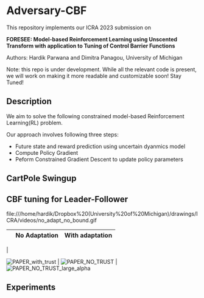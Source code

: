 # Adversary-CBF


This repository implements our ICRA 2023 submission on 

**FORESEE: Model-based Reinforcement Learning using Unscented Transform with application to Tuning of Control Barrier Functions**

Authors: Hardik Parwana and Dimitra Panagou, University of Michigan

Note: this repo is under development. While all the relevant code is present, we will work on making it more readable and customizable soon! Stay Tuned!


## Description

We aim to solve the following constrained model-based Reinforcement Learning(RL) problem.

Our approach involves following three steps:
- Future state and reward prediction using uncertain dyanmics model
- Compute Policy Gradient
- Peform Constrained Gradient Descent to update policy parameters

## CartPole Swingup

## CBF tuning for Leader-Follower
file:///home/hardik/Dropbox%20(University%20of%20Michigan)/drawings/ICRA/videos/no_adapt_no_bound.gif

|  | No Adaptation | With adaptation |
| --------------| -------------------| -----------------|
|  

![PAPER_with_trust](https://user-images.githubusercontent.com/19849515/162593597-f028c61d-7a9d-4ff9-88b4-5851aeae1806.gif) | ![PAPER_NO_TRUST](https://user-images.githubusercontent.com/19849515/162593600-273fd93a-c82c-4655-b232-a03181672b15.gif) | ![PAPER_NO_TRUST_large_alpha](https://user-images.githubusercontent.com/19849515/162593605-af184d72-0d08-4c7e-bcdf-f88d18b42a5d.gif)



## Experiments
